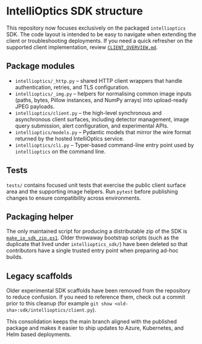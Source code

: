 # IntelliOptics SDK structure

This repository now focuses exclusively on the packaged `intellioptics` SDK. The code layout is
intended to be easy to navigate when extending the client or troubleshooting deployments. If you
need a quick refresher on the supported client implementation, review
[`CLIENT_OVERVIEW.md`](CLIENT_OVERVIEW.md).

## Package modules

- `intellioptics/_http.py` – shared HTTP client wrappers that handle authentication, retries, and
  TLS configuration.
- `intellioptics/_img.py` – helpers for normalising common image inputs (paths, bytes, Pillow
  instances, and NumPy arrays) into upload-ready JPEG payloads.
- `intellioptics/client.py` – the high-level synchronous and asynchronous client surfaces, including
  detector management, image query submission, alert configuration, and experimental APIs.
- `intellioptics/models.py` – Pydantic models that mirror the wire format returned by the hosted
  IntelliOptics service.
- `intellioptics/cli.py` – Typer-based command-line entry point used by `intellioptics` on the
  command line.

## Tests

`tests/` contains focused unit tests that exercise the public client surface area and the supporting
image helpers. Run `pytest` before publishing changes to ensure compatibility across environments.


## Packaging helper

The only maintained script for producing a distributable zip of the SDK is
[`make_io_sdk_zip.ps1`](../make_io_sdk_zip.ps1). Older throwaway bootstrap scripts (such as the
duplicate that lived under `intellioptics_sdk/`) have been deleted so that contributors have a single
trusted entry point when preparing ad-hoc builds.


## Legacy scaffolds

Older experimental SDK scaffolds have been removed from the repository to reduce confusion. If you
need to reference them, check out a commit prior to this cleanup (for example `git show
<old-sha>:sdk/intellioptics/client.py`).

This consolidation keeps the main branch aligned with the published package and makes it easier to
ship updates to Azure, Kubernetes, and Helm based deployments.
